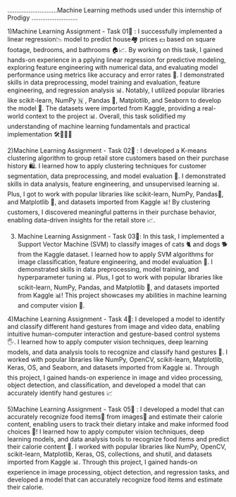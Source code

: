 ............................Machine Learning methods used under this internship of Prodigy  ..........................

1)Machine Learning Assignment - Task 01🤖 : 
      I successfully implemented a linear regression📉 model to predict house🏘 prices 💵  based on square footage, bedrooms, and bathrooms 🏠📈. By working on this task, I gained hands-on experience in a pplying linear regression for predictive modeling, exploring feature engineering with numerical data, and evaluating model performance using metrics like accuracy and error rates 🤔. I demonstrated skills in data preprocessing, model training and evaluation, feature engineering, and regression analysis 📊. Notably, I utilized popular libraries like scikit-learn, NumPy 🇳 , Pandas 🐼, Matplotlib, and Seaborn to develop the model 🤖. The datasets were imported from Kaggle, providing a real-world context to the project 📊. Overall, this task solidified my understanding of machine learning fundamentals and practical implementation 🛠️👨🏻‍💻 

2)Machine Learning Assignment - Task 02🤖 : 
      I developed a K-means clustering algorithm to group retail store customers based on their purchase history 🛍. I learned how to apply clustering techniques for customer segmentation, data preprocessing, and model evaluation 🤔. I demonstrated skills in data analysis, feature engineering, and unsupervised learning 📊. Plus, I got to work with popular libraries like scikit-learn, NumPy, Pandas🐼, and Matplotlib 🤖, and datasets imported from Kaggle 📊! By clustering customers, I discovered meaningful patterns in their purchase behavior, enabling data-driven insights for the retail store 📈.

3) Machine Learning Assignment - Task 03🤖:
      In this task, I implemented a Support Vector Machine (SVM) to classify images of cats 🐈 and dogs 🐕 from the Kaggle dataset. I learned how to apply SVM algorithms for image classification, feature engineering, and model evaluation 🤔. I demonstrated skills in data preprocessing, model training, and hyperparameter tuning 📊. Plus, I got to work with popular libraries like scikit-learn, NumPy, Pandas, and Matplotlib 🤖, and datasets imported from Kaggle 📊! This project showcases my abilities in machine learning and computer vision 📸.

4)Machine Learning Assignment - Task 4🤖:
      I developed a model to identify and classify different hand gestures from image and video data, enabling intuitive human-computer interaction and gesture-based control systems 🖐. I learned how to apply computer vision techniques, deep learning models, and data analysis tools to recognize and classify hand gestures 🤔. I worked with popular libraries like NumPy, OpenCV, scikit-learn, Matplotlib, Keras, OS, and Seaborn, and datasets imported from Kaggle 📊. Through this project, I gained hands-on experience in image and video processing, object detection, and classification, and developed a model that can accurately identify hand gestures 📈

5)Machine Learning Assignment - Task 05🤖 : 
      I developed a model that can accurately recognize food items🍴 from images📸 and estimate their calorie content, enabling users to track their dietary intake and make informed food choices 🤖! I learned how to apply computer vision techniques, deep learning models, and data analysis tools to recognize food items and predict their calorie content 🤔. I worked with popular libraries like NumPy, OpenCV, scikit-learn, Matplotlib, Keras, OS, collections, and shutil, and datasets imported from Kaggle 📊. Through this project, I gained hands-on experience in image processing, object detection, and regression tasks, and developed a model that can accurately recognize food items and estimate their calorie.
